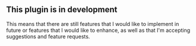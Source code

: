 ## This plugin is in development
This means that there are still features that I would like to implement in future or features that I would like to enhance, as well as that I'm accepting suggestions and feature requests.
